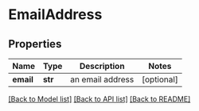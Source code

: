 # EmailAddress

## Properties
Name | Type | Description | Notes
------------ | ------------- | ------------- | -------------
**email** | **str** | an email address | [optional] 

[[Back to Model list]](../README.md#documentation-for-models) [[Back to API list]](../README.md#documentation-for-api-endpoints) [[Back to README]](../README.md)

